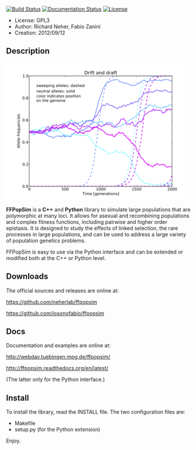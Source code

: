 [![Build Status](https://travis-ci.org/iosonofabio/ffpopsim.svg?branch=master)](https://travis-ci.org/iosonofabio/ffpopsim)
[![Documentation Status](https://readthedocs.org/projects/ffpopsim/badge/?version=latest)](https://readthedocs.org/projects/ffpopsim/?badge=latest)
[![License](https://img.shields.io/badge/license-GPL3-blue.svg)](http://www.gnu.org/copyleft/gpl.html)

* License:	GPL3
* Author:	Richard Neher, Fabio Zanini
* Creation:	2012/09/12

Description
------------
![Genetic drift and draft](/data/drift_vs_draft.png)

**FFPopSim** is a **C++** and **Python** library to simulate large populations that are polymorphic at many loci. It allows for asexual and recombining populations and complex fitness functions, including pairwise and higher order epistasis. It is designed to study the effects of linked selection, the rare processes in large populations, and can be used to address a large variety of population genetics problems.

FFPopSim is easy to use via the Python interface and can be extended or modified both at the C++ or Python level.


Downloads
---------
The official sources and releases are online at:

https://github.com/neherlab/ffpopsim

https://github.com/iosonofabio/ffpopsim

Docs
----
Documentation and examples are online at:

http://webdav.tuebingen.mpg.de/ffpopsim/

http://ffpopsim.readthedocs.org/en/latest/

(The latter only for the Python interface.)

Install
-------
To install the library, read the INSTALL file.
The two configuration files are:

- Makefile
- setup.py (for the Python extension)

Enjoy.
